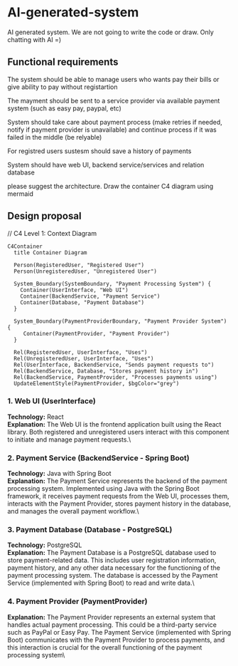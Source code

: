 # AI-generated-system
AI generated system. We are not going to write the code or draw. Only chatting with AI =)

## Functional requirements

The system should be able to manage users who wants pay their bills or give ability to pay without registartion

The mayment should be sent to a service provider via available payment system (such as easy pay, paypal, etc)

System should take care about payment process (make retries if needed, notify if payment provider is unavailable) and continue process if it was failed in the middle (be relyable)

For registred users sustesm should save a history of payments

System should have web UI, backend service/services and relation database

please suggest the architecture. Draw the container C4 diagram using mermaid

## Design proposal
// C4 Level 1: Context Diagram
```mermaid
C4Container
  title Container Diagram

  Person(RegisteredUser, "Registered User")
  Person(UnregisteredUser, "Unregistered User")

  System_Boundary(SystemBoundary, "Payment Processing System") {
    Container(UserInterface, "Web UI")
    Container(BackendService, "Payment Service")
    Container(Database, "Payment Database")
  }

  System_Boundary(PaymentProviderBoundary, "Payment Provider System") {
     Container(PaymentProvider, "Payment Provider")
  }

  Rel(RegisteredUser, UserInterface, "Uses")
  Rel(UnregisteredUser, UserInterface, "Uses")
  Rel(UserInterface, BackendService, "Sends payment requests to")
  Rel(BackendService, Database, "Stores payment history in")
  Rel(BackendService, PaymentProvider, "Processes payments using")
  UpdateElementStyle(PaymentProvider, $bgColor="grey")

```

### 1. Web UI (UserInterface)
**Technology:** React\
**Explanation:** The Web UI is the frontend application built using the React library. Both registered and unregistered users interact with this component to initiate and manage payment requests.\
### 2. Payment Service (BackendService - Spring Boot)
**Technology:** Java with Spring Boot\
**Explanation:** The Payment Service represents the backend of the payment processing system. Implemented using Java with the Spring Boot framework, it receives payment requests from the Web UI, processes them, interacts with the Payment Provider, stores payment history in the database, and manages the overall payment workflow.\
### 3. Payment Database (Database - PostgreSQL)
**Technology:** PostgreSQL\
**Explanation:** The Payment Database is a PostgreSQL database used to store payment-related data. This includes user registration information, payment history, and any other data necessary for the functioning of the payment processing system. The database is accessed by the Payment Service (implemented with Spring Boot) to read and write data.\
### 4. Payment Provider (PaymentProvider)
**Explanation:** The Payment Provider represents an external system that handles actual payment processing. This could be a third-party service such as PayPal or Easy Pay. The Payment Service (implemented with Spring Boot) communicates with the Payment Provider to process payments, and this interaction is crucial for the overall functioning of the payment processing system\
